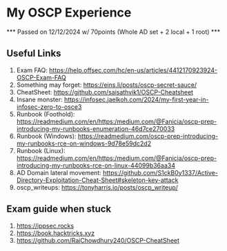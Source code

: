 # My OSCP Experience

*** Passed on 12/12/2024 w/ 70points (Whole AD set + 2 local + 1 root)  ***

## Useful Links
1. Exam FAQ: https://help.offsec.com/hc/en-us/articles/4412170923924-OSCP-Exam-FAQ
2. Something may forget: https://eins.li/posts/oscp-secret-sauce/
3. CheatSheet: https://github.com/saisathvik1/OSCP-Cheatsheet
4. Insane monster: https://infosec.jaelkoh.com/2024/my-first-year-in-infosec-zero-to-osce3
5. Runbook (Foothold): https://readmedium.com/en/https:/medium.com/@Fanicia/oscp-prep-introducing-my-runbooks-enumeration-46d7ce270033
6. Runbook (Windows): https://readmedium.com/oscp-prep-introducing-my-runbooks-rce-on-windows-9d78e59dc2d2
7. Runbook (Linux): https://readmedium.com/en/https:/medium.com/@Fanicia/oscp-prep-introducing-my-runbooks-rce-on-linux-44099b36aa34
8. AD Domain lateral movement: https://github.com/S1ckB0y1337/Active-Directory-Exploitation-Cheat-Sheet#skeleton-key-attack
9. oscp_writeups: https://tonyharris.io/posts/oscp_writeup/

## Exam guide when stuck
1. https://ippsec.rocks
2. https://book.hacktricks.xyz
3. https://github.com/RajChowdhury240/OSCP-CheatSheet 
